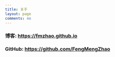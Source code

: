 ```yaml
---
title: 关于
layout: page
comments: no
---
```


### 博客: https://fmzhao.github.io
### GitHub: https://github.com/FengMengZhao
